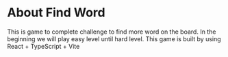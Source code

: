 # About Find Word

This is game to complete challenge to find more word on the board. In the beginning we will play easy level until hard level.
This game is built by using React + TypeScript + Vite
